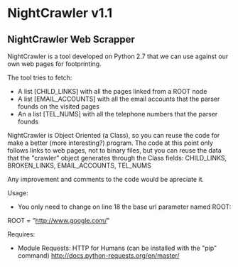 # NightCrawler v1.1
## NightCrawler Web Scrapper

NightCrawler is a tool developed on Python 2.7 that we can use against our own web pages for footprinting.

The tool tries to fetch:

- A list [CHILD_LINKS] with all the pages linked from a ROOT node
- A list [EMAIL_ACCOUNTS] with all the email accounts that the parser founds on the visited pages
- An a list [TEL_NUMS] with all the telephone numbers that the parser founds

NightCrawler is Object Oriented (a Class), so you can reuse the code for make a better (more interesting?) program. The code at this point only follows links to web pages, not to binary files, but you can reuse the data that the "crawler" object generates through the Class fields: CHILD_LINKS, BROKEN_LINKS, EMAIL_ACCOUNTS, TEL_NUMS

Any improvement and comments to the code would be apreciate it.

Usage:
- You only need to change on line 18 the base url parameter named ROOT:

ROOT = "http://www.google.com/"

Requires:
- Module Requests: HTTP for Humans (can be installed with the "pip" command) http://docs.python-requests.org/en/master/

